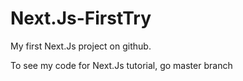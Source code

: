 # Next.Js-FirstTry
My first Next.Js project on github.

To see my code for Next.Js tutorial, go master branch
